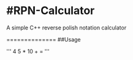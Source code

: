 #RPN-Calculator
==============

A simple C++ reverse polish notation calculator

==============
##Usage

'''
4 5 * 10 + =
'''

